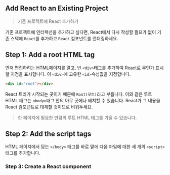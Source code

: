 ## Add React to an Existing Project

> 기존 프로젝트에 React 추가하기

기존 프로젝트에 인터렉션을 추가하고 싶다면, React에서 다시 작성할 필요가 없이 기존 스택에 `React`를 추가하고 `React` 컴포넌트를 랜더링하세요.

## Step 1: Add a root HTML tag

먼저 편집하려는 HTML페이지를 열고, 빈 `<div>`태그를 추가하여 React로 무언가 표시할 지점을 표시합니다.
이 `<div>`에 고유한 `<id>`속성값을 지정합니다.

```html
<div id="root"></div>
```

React 트리가 시작되는 곳이기 때문에 `Root(루트)`라고 부릅니다. 이와 같은 루트 HTML 태그는 `<body>`태그 안의 아무 곳에나 배치할 수 있습니다. React가 그 내용을 React 컴포넌트로 대체할 것이므로 비워두세요.

> 한 페이지에 필요한 만큼의 루트 HTML 태그를 가질 수 있습니다.

## Step 2: Add the script tags

HTML 페이지에서 담는 `</body>` 태그를 바로 밑에 다음 파일에 대한 세 개의 `<script>`태그를 추가합니다.

### Step 3: Create a React component
